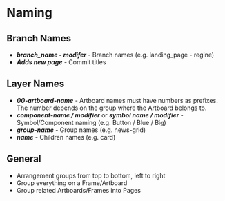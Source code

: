 # Naming

## Branch Names
- **_branch_name - modifer_** - Branch names (e.g. landing_page - regine)
- **_Adds new page_** - Commit titles

## Layer Names
- **_00-artboard-name_** - Artboard names must have numbers as prefixes. The number depends on the group where the Artboard belongs to.
- **_component-name / modifier_** or **_symbol name / modifier_** - Symbol/Component naming (e.g. Button / Blue / Big)
- **_group-name_** - Group names (e.g. news-grid)
- **_name_** - Children names (e.g. card)

## General
- Arrangement groups from top to bottom, left to right
- Group everything on a Frame/Artboard
- Group related Artboards/Frames into Pages
